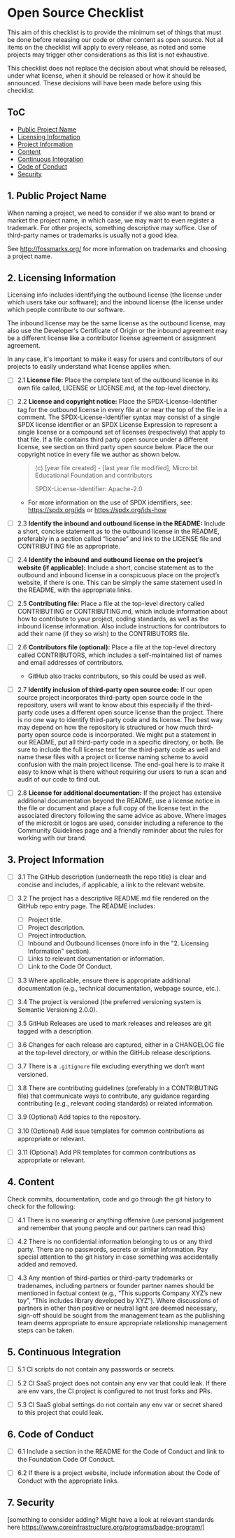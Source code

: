 # Open Source Checklist

This aim of this checklist is to provide the minimum set of things that must be done before releasing our code or other content as open source. Not all items on the checklist will apply to every release, as noted and some projects may trigger other considerations as this list is not exhaustive.

This checklist does not replace the decision about what should be released, under what license, when it should be released or how it should be announced. These decisions will have been made before using this checklist. 


## ToC

- [Public Project Name](#1-public-project-name)
- [Licensing Information](#2-licensing-information)
- [Project Information](#3-project-information)
- [Content](#4-content)
- [Continuous Integration](#5-continuous-integration)
- [Code of Conduct](#6-code-of-conduct)
- [Security](#7-security)


## 1. Public Project Name

When naming a project, we need to consider if we also want to brand or market the project name, in which case, we may want to even register a trademark. For other projects, something descriptive may suffice. Use of third-party names or trademarks is usually not a good idea.

See http://fossmarks.org/ for more information on trademarks and choosing a project name.


## 2. Licensing Information

Licensing info includes identifying the outbound license (the license under which users take our software); and the inbound license (the license under which people contribute to our software.

The inbound license may be the same license as the outbound license, may also use the Developer's Certificate of Origin or the inbound agreement may be a different license like a contributor license agreement or assignment agreement.

In any case, it's important to make it easy for users and contributors of our projects to easily understand what license applies when.

- [ ] 2.1 **License file:** Place the complete text of the outbound license in its own file called, LICENSE or LICENSE.md, at the top-level directory.
- [ ] 2.2 **License and copyright notice:** Place the SPDX-License-Identifier tag for the outbound license in every file at or near the top of the file in a comment. The SPDX-License-Identifier syntax may consist of a single SPDX license identifier or an SPDX License Expression to represent a single license or a compound set of licenses (respectively) that apply to that file. If a file contains third party open source under a different license, see section on third party open source below. Place the our copyright notice in every file we author as shown below.
  > (c) [year file created] - [last year file modified], Micro:bit Educational Foundation and contributors
  >
  > SPDX-License-Identifier: Apache-2.0
  - For more information on the use of SPDX identifiers, see: https://spdx.org/ids or https://spdx.org/ids-how
- [ ] 2.3 **Identify the inbound and outbound license in the README:** Include a short, concise statement as to the outbound license in the README, preferably in a section called “license” and link to the LICENSE file and CONTRIBUTING file as appropriate.
- [ ] 2.4 **Identify the inbound and outbound license on the project’s website (if applicable):**  Include a short, concise statement as to the outbound and inbound license in a conspicuous place on the project’s website, if there is one. This can be simply the same statement used in the README, with the appropriate links.
- [ ] 2.5 **Contributing file:** Place a file at the top-level directory called CONTRIBUTING or CONTRIBUTING.md, which include information about how to contribute to your project, coding standards, as well as the inbound license information. Also include instructions for contributors to add their name (if they so wish) to the CONTRIBUTORS file.
- [ ] 2.6 **Contributors file (optional):** Place a file at the top-level directory called CONTRIBUTORS, which includes a self-maintained list of names and email addresses of contributors.
    - GitHub also tracks contributors, so this could be used as well.
- [ ] 2.7 **Identify inclusion of third-party open source code:** If our open source project incorporates third-party open source code in the repository, users will want to know about this especially if the third-party code uses a different open source license than the project.  There is no one way to identify third-party code and its license. The best way may depend on how the repository is structured or how much third-party open source code is incorporated. We might put a statement in our README, put all third-party code in a specific directory, or both.  Be sure to include the full license text for the third-party code as well and name these files with a project or license naming scheme to avoid confusion with the main project license. The end-goal here is to make it easy to know what is there without requiring our users to run a scan and audit of our code to find out.
- [ ] 2.8 **License for additional documentation:** If the project has extensive additional documentation beyond the README, use a license notice in the file or document and place a full copy of the license text in the associated directory following the same advice as above. Where images of the micro:bit or logos are used, consider including a reference to the Community Guidelines page and a friendly reminder about the rules for working with our brand. 


## 3. Project Information

- [ ] 3.1 The GitHub description (underneath the repo title) is clear and concise and includes, if applicable, a link to the relevant website.
- [ ] 3.2 The project has a descriptive README.md file rendered on the GitHub repo entry page. The README includes:
    - [ ] Project title.
    - [ ] Project description.
    - [ ] Project introduction.
    - [ ] Inbound and Outbound licenses (more info in the "2. Licensing Information" section).
    - [ ] Links to relevant documentation or information.
    - [ ] Link to the Code Of Conduct.
- [ ] 3.3 Where applicable, ensure there is appropriate additional documentation (e.g., technical documentation, webpage source, etc.).
- [ ] 3.4 The project is versioned (the preferred versioning system is Semantic Versioning 2.0.0).
- [ ] 3.5 GitHub Releases are used to mark releases and releases are git tagged with a description.
- [ ] 3.6 Changes for each release are captured, either in a CHANGELOG file at the top-level directory, or within the GitHub release descriptions.
- [ ] 3.7 There is a `.gitignore` file excluding everything we don’t want versioned.
- [ ] 3.8 There are contributing guidelines (preferably in a CONTRIBUTING file) that communicate ways to contribute, any guidance regarding contributing (e.g., relevant coding standards) or related information. 
- [ ] 3.9 (Optional) Add topics to the repository.
- [ ] 3.10 (Optional) Add issue templates for common contributions as appropriate or relevant.
- [ ] 3.11 (Optional) Add PR templates for common contributions as appropriate or relevant.


## 4. Content

Check commits, documentation, code and go through the git history to check for the following:

- [ ] 4.1 There is no swearing or anything offensive (use personal judgement and remember that young people and our partners can read this)
- [ ] 4.2 There is no confidential information belonging to us or any third party. There are no passwords, secrets or similar information. Pay special attention to the git history in case something was accidentally added and removed.
- [ ] 4.3 Any mention of third-parties or third-party trademarks or tradenames, including partners or founder partner names should be mentioned in factual context (e.g., “This supports Company XYZ’s new toy”, “This includes library developed by XYZ”). Where discussions of partners in other than positive or neutral light are deemed necessary, sign-off should be sought from the management team as the publishing team deems appropriate to ensure appropriate relationship management steps can be taken.


## 5. Continuous Integration

- [ ] 5.1 CI scripts do not contain any passwords or secrets.
- [ ] 5.2 CI SaaS project does not contain any env var that could leak. If there are env vars, the CI project is configured to not trust forks and PRs.
- [ ] 5.3 CI SaaS global settings do not contain any env var or secret shared to this project that could leak.


## 6. Code of Conduct

- [ ] 6.1 Include a section in the README for the Code of Conduct and link to the Foundation Code Of Conduct.
- [ ] 6.2 If there is a project website, include information about the Code of Conduct with the appropriate links.


## 7. Security

[something to consider adding? Might have a look at relevant standards here https://www.coreinfrastructure.org/programs/badge-program/]


